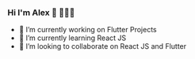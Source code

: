 ### Hi I'm Alex 👋 👨🏻‍💻

<!--
**hho114/hho114** is a ✨ _special_ ✨ repository because its `README.md` (this file) appears on your GitHub profile.
-->

- 🔭 I’m currently working on Flutter Projects
- 🌱 I’m currently learning React JS
- 👯 I’m looking to collaborate on React JS and Flutter
<!-- - 🤔 I’m looking for help with ...
- 💬 Ask me about ...
- 📫 How to reach me: ...
- 😄 Pronouns: ...
- ⚡ Fun fact: ...
-->

